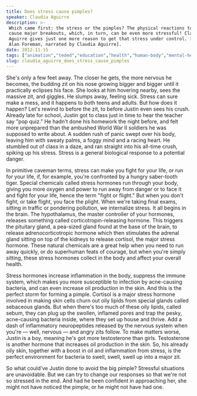 ```yaml
---
title: Does stress cause pimples?
speaker: Claudia Aguirre
description: >-
 Which came first: the stress or the pimples? The physical reactions to stress can
 cause major breakouts, which, in turn, can be even more stressful! Claudia
 Aguirre gives just one more reason to get that stress under control. [Directed by
 Alan Foreman, narrated by Claudia Aguirre].
date: 2012-11-15
tags: ["animation","teded","education","health","human-body","mental-health","brain"]
slug: claudia_aguirre_does_stress_cause_pimples
---
```


She's only a few feet away. The closer he gets, the more nervous he becomes, the budding
zit on his nose growing bigger and bigger until it practically eclipses his face. She
looks at him hovering nearby, sees the massive zit, and giggles. He slumps away, feeling
sick. Stress can sure make a mess, and it happens to both teens and adults. But how does
it happen? Let's rewind to before the zit, to before Justin even sees his crush. Already
late for school, Justin got to class just in time to hear the teacher say "pop quiz." He
hadn't done his homework the night before, and felt more unprepared than the ambushed
World War II soldiers he was supposed to write about. A sudden rush of panic swept over
his body, leaving him with sweaty palms, a foggy mind and a racing heart. He stumbled out
of class in a daze, and ran straight into his all-time crush, spiking up his stress.
Stress is a general biological response to a potential danger.

In primitive caveman terms, stress can make you fight for your life, or run for your life,
if, for example, you're confronted by a hungry saber-tooth tiger. Special chemicals called
stress hormones run through your body, giving you more oxygen and power to run away from
danger or to face it and fight for your life, hence the term "fight or flight." But when
you don't fight, or take flight, you face the plight. When we're taking final exams,
sitting in traffic or pondering pollution, we internalize stress. It all begins in the
brain. The hypothalamus, the master controller of your hormones, releases something called
corticotropin-releasing hormone. This triggers the pituitary gland, a pea-sized gland
found at the base of the brain, to release adrenocorticotropic hormone which then
stimulates the adrenal gland sitting on top of the kidneys to release cortisol, the major
stress hormone. These natural chemicals are a great help when you need to run away
quickly, or do superhuman feats of courage, but when you're simply sitting, these stress
hormones collect in the body and affect your overall health.

Stress hormones increase inflammation in the body, suppress the immune system, which makes
you more susceptible to infection by acne-causing bacteria, and can even increase oil
production in the skin. And this is the perfect storm for forming a pimple. Cortisol is a
major stress hormone involved in making skin cells churn out oily lipids from special
glands called sebaceous glands. But when there's too much of these oily lipids, called
sebum, they can plug up the swollen, inflamed pores and trap the pesky, acne-causing
bacteria inside, where they set up house and thrive. Add a dash of inflammatory
neuropeptides released by the nervous system when you're — well, nervous — and angry zits
follow. To make matters worse, Justin is a boy, meaning he's got more testosterone than
girls. Testosterone is another hormone that increases oil production in the skin. So, his
already oily skin, together with a boost in oil and inflammation from stress, is the
perfect environment for bacteria to swell, swell, swell up into a major
zit.

So what could've Justin done to avoid the big pimple? Stressful situations are
unavoidable. But we can try to change our responses so that we're not so stressed in the
end. And had he been confident in approaching her, she might not have noticed the pimple,
or he might not have had one.

<!--
ad_duration=0
event="TED-Ed"
external_start_time=0
intro_duration=0
is_subtitle_required="False"
is_talk_featured="False"
language="en"
language_swap="False"
native_language="en"
number_of_related_talks=6
number_of_speakers=1
number_of_subtitled_videos=0
number_of_tags=7
number_of_talk_download_languages=24
number_of_talk_more_resources=0
number_of_talk_recommendations=0
number_of_talks_take_actions=0
post_ad_duration=0
published_timestamp="2020-02-13 21:56:26"
recording_date="2012-11-15"
speaker_is_published=0
speaker_name="Claudia Aguirre"
talk_name="Does stress cause pimples?"
talks_tags=["animation","teded","education","health","human-body","mental-health","brain"]
url_webpage="https://www.ted.com/talks/claudia_aguirre_does_stress_cause_pimples"
video_type_name="TED-Ed Original"
-->
